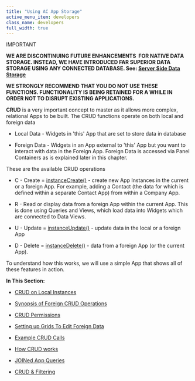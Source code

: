 ```yaml
---
title: "Using AC App Storage"
active_menu_item: developers
class_name: developers
full_width: true
---
```



IMPORTANT

**WE ARE DISCONTINUING FUTURE ENHANCEMENTS  FOR NATIVE DATA STORAGE. INSTEAD, WE HAVE INTRODUCED FAR SUPERIOR DATA STORAGE USING ANY CONNECTED DATABASE. See: [Server Side Data Storage](../../../../data-storage/server-side-data-storage/)**

**WE STRONGLY RECOMMEND THAT YOU DO NOT USE THESE FUNCTIONS. FUNCTIONALITY IS BEING RETAINED FOR A WHILE IN ORDER NOT TO DISRUPT EXISTING APPLICATIONS.**

**CRUD** is a very important concept to master as it allows more complex, relational Apps to be built. The CRUD functions operate on both local and foreign data

 - Local Data - Widgets in 'this' App that are set to store data in database

 - Foreign Data - Widgets in an App external to 'this' App but you want to interact with data in the Foreign App. Foreign Data is accessed via Panel Containers as is explained later in this chapter.

These are the available CRUD operations

 - C - Create = [instanceCreate()](../../../../../scripting-apis/client-api/instance-data-functions/instancecreate) - create new App Instances in the current or a foreign App. For example, adding a Contact (the data for which is defined within a separate Contact App) from within a Company App.

 - R - Read or display data from a foreign App within the current App. This is done using Queries and Views, which load data into Widgets which are connected to Data Views.

 - U - Update = [instanceUpdate()](../../../../../scripting-apis/client-api/instance-data-functions/instancesave) - update data in the local or a foreign App

 - D - Delete = [instanceDelete()](../../../../../scripting-apis/client-api/instance-data-functions/instancedelete) - data from a foreign App (or the current App).

To understand how this works, we will use a simple App that shows all of these features in action.

**In This Section:**

 - [CRUD on Local Instances](crud-on-local-instances)

 - [Synopsis of Foreign CRUD Operations](synopsis)

 - [CRUD Permissions](crud-permissions)

 - [Setting up Grids To Edit Foreign Data](setting-up-grids-to-edit-forei)

 - [Example CRUD Calls](example-crud-calls)

 - [How CRUD works](how-crud-works)

 - [JOINed App Queries](joined-app-queries)

 - [CRUD & Filtering](crud-filtering)

